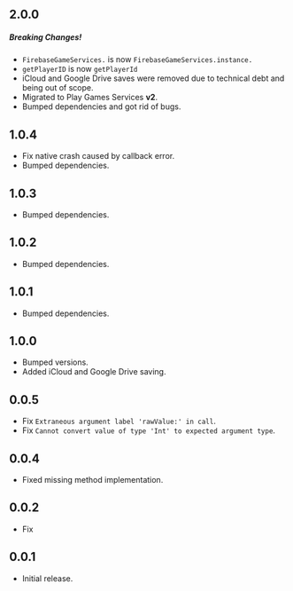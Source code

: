 ## 2.0.0
##### Breaking Changes!
* `FirebaseGameServices.` is now `FirebaseGameServices.instance.`
* `getPlayerID` is now `getPlayerId`
* iCloud and Google Drive saves were removed due to technical debt and being out of scope.
* Migrated to Play Games Services **v2**.
* Bumped dependencies and got rid of bugs.

## 1.0.4
* Fix native crash caused by callback error.
* Bumped dependencies.

## 1.0.3
- Bumped dependencies.

## 1.0.2
- Bumped dependencies.

## 1.0.1
- Bumped dependencies.

## 1.0.0
- Bumped versions.
- Added iCloud and Google Drive saving.

## 0.0.5
- Fix `Extraneous argument label 'rawValue:' in call`.
- Fix `Cannot convert value of type 'Int' to expected argument type`.

## 0.0.4
- Fixed missing method implementation. 

## 0.0.2
- Fix

## 0.0.1
- Initial release.
